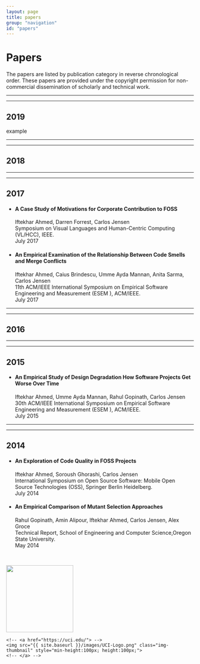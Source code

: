 ```yaml
---
layout: page
title: papers
group: "navigation"
id: "papers"
---
```


# Papers

The papers are listed by publication category in reverse chronological order. These papers are provided under the copyright permission for non-commercial dissemination of scholarly and technical work.

---
---
## 2019
example




---
---
## 2018


---
---
## 2017
* #### A Case Study of Motivations for Corporate Contribution to FOSS
  Iftekhar Ahmed, Darren Forrest, Carlos Jensen  
  Symposium on Visual Languages and Human-Centric Computing (VL/HCC), IEEE.  
  July 2017
* #### An Empirical Examination of the Relationship Between Code Smells and Merge Conflicts
  Iftekhar Ahmed, Caius Brindescu, Umme Ayda Mannan, Anita Sarma, Carlos Jensen  
  11th ACM/IEEE International Symposium on Empirical Software Engineering and Measurement (ESEM ), ACM/IEEE.  
  July 2017

---
---
## 2016

---
---
## 2015
* #### An Empirical Study of Design Degradation How Software Projects Get Worse Over Time
  Iftekhar Ahmed, Umme Ayda Mannan, Rahul Gopinath, Carlos Jensen   
  30th ACM/IEEE International Symposium on Empirical Software Engineering and Measurement (ESEM ), ACM/IEEE.  
  July 2015


---
---
## 2014
* #### An Exploration of Code Quality in FOSS Projects  
  Iftekhar Ahmed, Soroush Ghorashi, Carlos Jensen  
  International Symposium on Open Source Software: Mobile Open Source Technologies (OSS), Springer Berlin Heidelberg.    
  July 2014
  
* #### An Empirical Comparison of Mutant Selection Approaches  
  Rahul Gopinath, Amin Alipour, Iftekhar Ahmed, Carlos Jensen, Alex Groce  
  Technical Report, School of Engineering and Computer Science,Oregon State University.  
  May 2014






&nbsp;&nbsp;

<div height="50" class="flex-container logos images-container">

<!-- <a href="http://www.nsf.gov/"> -->
<img src="{{ site.baseurl }}/images/Stairs-Logo.png" class="img-thumbnail" style="min-height:180px; height:180px;">
<!-- </a> -->

    <!-- <a href="https://uci.edu/"> -->
    <img src="{{ site.baseurl }}/images/UCI-Logo.png" class="img-thumbnail" style="min-height:100px; height:100px;">
    <!-- </a> -->

</div>
